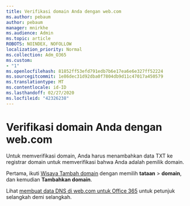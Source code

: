 ```yaml
---
title: Verifikasi domain Anda dengan web.com
ms.author: pebaum
author: pebaum
manager: mnirkhe
ms.audience: Admin
ms.topic: article
ROBOTS: NOINDEX, NOFOLLOW
localization_priority: Normal
ms.collection: Adm_O365
ms.custom:
- "1"
ms.openlocfilehash: 81852ff53efd791edb7b6e17ea6e6e327ff52224
ms.sourcegitcommit: 1e86dec31d92dba0f7804db9d11c47017a450579
ms.translationtype: MT
ms.contentlocale: id-ID
ms.lasthandoff: 02/27/2020
ms.locfileid: "42326238"
---
```

# <a name="verify-your-domain-with-webcom"></a>Verifikasi domain Anda dengan web.com

Untuk memverifikasi domain, Anda harus menambahkan data TXT ke registrar domain untuk memverifikasi bahwa Anda adalah pemilik domain. 

Pertama, ikuti [Wisaya Tambah domain](https://portal.office.com/adminportal/home#/Domains) dengan memilih **tataan** \> **domain**, dan kemudian **Tambahkan domain**.
  
Lihat [membuat data DNS di web.com untuk Office 365](https://docs.microsoft.com/microsoft-365/admin/dns/create-dns-records-at-web-com) untuk petunjuk selangkah demi selangkah.